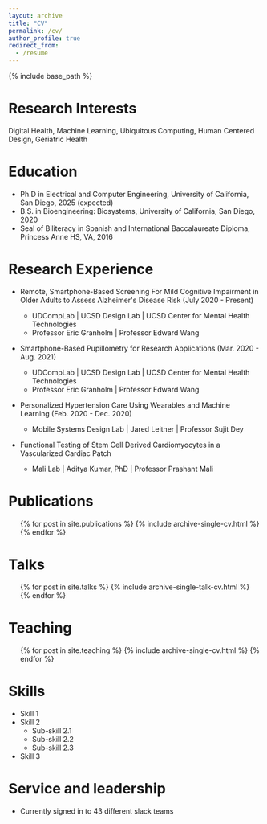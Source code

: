 ```yaml
---
layout: archive
title: "CV"
permalink: /cv/
author_profile: true
redirect_from:
  - /resume
---
```


{% include base_path %}

Research Interests
======
Digital Health, Machine Learning, Ubiquitous Computing, Human Centered Design, Geriatric Health

Education
======
* Ph.D in Electrical and Computer Engineering, University of California, San Diego, 2025 (expected)
* B.S. in Bioengineering: Biosystems, University of California, San Diego, 2020
* Seal of Biliteracy in Spanish and International Baccalaureate Diploma, Princess Anne HS, VA, 2016


Research Experience
======
* Remote, Smartphone-Based Screening For Mild Cognitive Impairment in Older Adults to Assess      Alzheimer's Disease Risk (July 2020 - Present)
  * UDCompLab | UCSD Design Lab | UCSD Center for Mental Health Technologies
  * Professor Eric Granholm | Professor Edward Wang

* Smartphone-Based Pupillometry for Research Applications (Mar. 2020 - Aug. 2021)
  * UDCompLab | UCSD Design Lab | UCSD Center for Mental Health Technologies
  * Professor Eric Granholm | Professor Edward Wang

* Personalized Hypertension Care Using Wearables and Machine Learning (Feb. 2020 - Dec. 2020)
  * Mobile Systems Design Lab | Jared Leitner | Professor Sujit Dey

* Functional Testing of Stem Cell Derived Cardiomyocytes in a Vascularized Cardiac Patch
  * Mali Lab | Aditya Kumar, PhD | Professor Prashant Mali




Publications
======
  <ul>{% for post in site.publications %}
    {% include archive-single-cv.html %}
  {% endfor %}</ul>
  
Talks
======
  <ul>{% for post in site.talks %}
    {% include archive-single-talk-cv.html %}
  {% endfor %}</ul>
  
Teaching
======
  <ul>{% for post in site.teaching %}
    {% include archive-single-cv.html %}
  {% endfor %}</ul>
  
Skills
======
* Skill 1
* Skill 2
  * Sub-skill 2.1
  * Sub-skill 2.2
  * Sub-skill 2.3
* Skill 3
  
Service and leadership
======
* Currently signed in to 43 different slack teams
